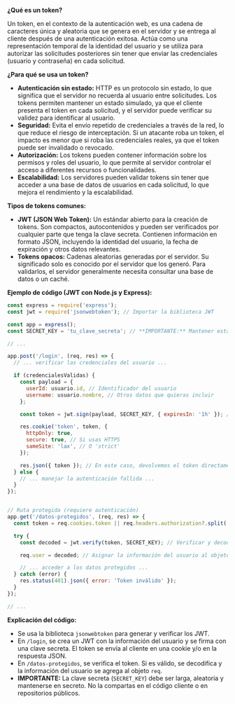 **¿Qué es un token?**

Un token, en el contexto de la autenticación web, es una cadena de caracteres única y aleatoria que se genera en el servidor y se entrega al cliente después de una autenticación exitosa.  Actúa como una representación temporal de la identidad del usuario y se utiliza para autorizar las solicitudes posteriores sin tener que enviar las credenciales (usuario y contraseña) en cada solicitud.

**¿Para qué se usa un token?**

* **Autenticación sin estado:**  HTTP es un protocolo sin estado, lo que significa que el servidor no recuerda al usuario entre solicitudes. Los tokens permiten mantener un estado simulado, ya que el cliente presenta el token en cada solicitud, y el servidor puede verificar su validez para identificar al usuario.
* **Seguridad:**  Evita el envío repetido de credenciales a través de la red, lo que reduce el riesgo de interceptación.  Si un atacante roba un token, el impacto es menor que si roba las credenciales reales, ya que el token puede ser invalidado o revocado.
* **Autorización:** Los tokens pueden contener información sobre los permisos y roles del usuario, lo que permite al servidor controlar el acceso a diferentes recursos o funcionalidades.
* **Escalabilidad:**  Los servidores pueden validar tokens sin tener que acceder a una base de datos de usuarios en cada solicitud, lo que mejora el rendimiento y la escalabilidad.


**Tipos de tokens comunes:**

* **JWT (JSON Web Token):** Un estándar abierto para la creación de tokens.  Son compactos, autocontenidos y pueden ser verificados por cualquier parte que tenga la clave secreta.  Contienen información en formato JSON, incluyendo la identidad del usuario, la fecha de expiración y otros datos relevantes.
* **Tokens opacos:**  Cadenas aleatorias generadas por el servidor.  Su significado solo es conocido por el servidor que los generó.  Para validarlos, el servidor generalmente necesita consultar una base de datos o un caché.


**Ejemplo de código (JWT con Node.js y Express):**

```javascript
const express = require('express');
const jwt = require('jsonwebtoken'); // Importar la biblioteca JWT

const app = express();
const SECRET_KEY = 'tu_clave_secreta'; // **IMPORTANTE:** Mantener esta clave en secreto

// ...

app.post('/login', (req, res) => {
  // ... verificar las credenciales del usuario ...

  if (credencialesValidas) {
    const payload = {
      userId: usuario.id, // Identificador del usuario
      username: usuario.nombre, // Otros datos que quieras incluir
    };

    const token = jwt.sign(payload, SECRET_KEY, { expiresIn: '1h' }); // Generar el JWT

    res.cookie('token', token, {
      httpOnly: true,
      secure: true, // Si usas HTTPS
      sameSite: 'lax', // O 'strict'
    });

    res.json({ token }); // En este caso, devolvemos el token directamente en el JSON
  } else {
    // ... manejar la autenticación fallida ...
  }
});


// Ruta protegida (requiere autenticación)
app.get('/datos-protegidos', (req, res) => {
  const token = req.cookies.token || req.headers.authorization?.split(' ')[1]; // Obtener el token de la cookie o del header Authorization

  try {
    const decoded = jwt.verify(token, SECRET_KEY); // Verificar y decodificar el JWT

    req.user = decoded; // Asignar la información del usuario al objeto request

    // ... acceder a los datos protegidos ...
  } catch (error) {
    res.status(401).json({ error: 'Token inválido' });
  }
});

// ...
```


**Explicación del código:**

* Se usa la biblioteca `jsonwebtoken` para generar y verificar los JWT.
* En `/login`, se crea un JWT con la información del usuario y se firma con una clave secreta.  El token se envía al cliente en una cookie y/o en la respuesta JSON.
* En `/datos-protegidos`, se verifica el token.  Si es válido, se decodifica y la información del usuario se agrega al objeto `req`.
* **IMPORTANTE:**  La clave secreta (`SECRET_KEY`) debe ser larga, aleatoria y mantenerse en secreto.  No la compartas en el código cliente o en repositorios públicos.
